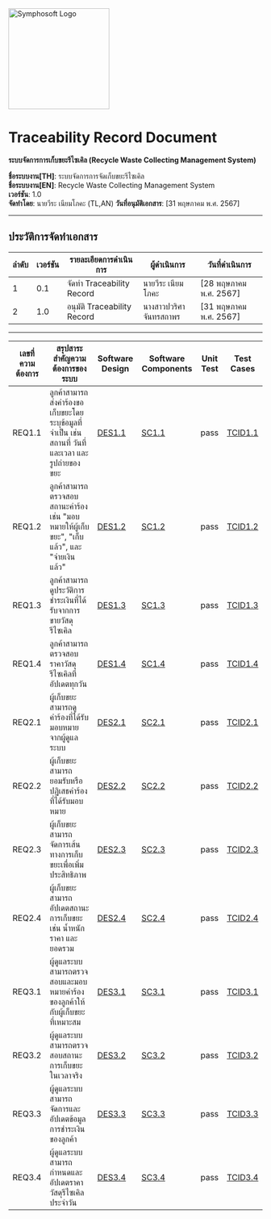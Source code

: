 <img src="https://www.symphosoft.com/logo/symphosoftLogo.png" alt="Symphosoft Logo" width="200"/>

# Traceability Record Document  
**ระบบจัดการการเก็บขยะรีไซเคิล (Recycle Waste Collecting Management System)**  
  
**ชื่อระบบงาน[TH]**: ระบบจัดการการจัดเก็บขยะรีไซเคิล  
**ชื่อระบบงาน[EN]**: Recycle Waste Collecting Management System  
**เวอร์ชัน**: 1.0  
**จัดทำโดย**: นายวีระ เนียมโภคะ (TL,AN) 
**วันที่อนุมัติเอกสาร**: [31 พฤษภาคม พ.ศ. 2567]  

---

## ประวัติการจัดทำเอกสาร

| ลำดับ | เวอร์ชัน | รายละเอียดการดำเนินการ | ผู้ดำเนินการ | วันที่ดำเนินการ |
|-------|----------|-------------------------|--------------|-----------------|
| 1     | 0.1      | จัดทำ Traceability Record | นายวีระ เนียมโภคะ| [28 พฤษภาคม พ.ศ. 2567]        |
| 2     | 1.0      | อนุมัติ Traceability Record | นางสาวปวริศา จันทรสถาพร | [31 พฤษภาคม พ.ศ. 2567]        |

---

| เลขที่ความต้องการ | สรุปสาระสำคัญความต้องการของระบบ                                                                                                                                 | Software Design                                                                                 | Software Components | Unit Test | Test Cases |
|--------------------|--------------------------------------------------------------------------------------------------------------------------------------------------------------------|------------------------------------------------------------------------------------------------|---------------------|-----------|------------|
| REQ1.1             | ลูกค้าสามารถส่งคำร้องขอเก็บขยะโดยระบุข้อมูลที่จำเป็น เช่น สถานที่ วันที่และเวลา และรูปถ่ายของขยะ                                                                  | [DES1.1](https://www.symphosoft.com/wmgt/des/des11.jpg)                                       | [SC1.1](https://github.com/symphosoftworkflow/PROJECTID0001_RECYCLE_WASTE_MGT/tree/main/app) | pass      | [TCID1.1](https://symphosoftworkflow.github.io/WMGT_PROJECT_REPOSITORY/BASELINE/WMGT_TP_v1_0) |
| REQ1.2             | ลูกค้าสามารถตรวจสอบสถานะคำร้อง เช่น "มอบหมายให้ผู้เก็บขยะ", "เก็บแล้ว", และ "จ่ายเงินแล้ว"                                                                       | [DES1.2](https://www.symphosoft.com/wmgt/des/des12.jpg)                                       | [SC1.2](https://github.com/symphosoftworkflow/PROJECTID0001_RECYCLE_WASTE_MGT/tree/main/app) | pass      | [TCID1.2](https://symphosoftworkflow.github.io/WMGT_PROJECT_REPOSITORY/BASELINE/WMGT_TP_v1_0) |
| REQ1.3             | ลูกค้าสามารถดูประวัติการชำระเงินที่ได้รับจากการขายวัสดุรีไซเคิล                                                                                                   | [DES1.3](https://www.symphosoft.com/wmgt/des/des13.jpg)                                       | [SC1.3](https://github.com/symphosoftworkflow/PROJECTID0001_RECYCLE_WASTE_MGT/tree/main/app) | pass      | [TCID1.3](https://symphosoftworkflow.github.io/WMGT_PROJECT_REPOSITORY/BASELINE/WMGT_TP_v1_0) |
| REQ1.4             | ลูกค้าสามารถตรวจสอบราคาวัสดุรีไซเคิลที่อัปเดตทุกวัน                                                                                                               | [DES1.4](https://www.symphosoft.com/wmgt/des/des14.jpg)                                       | [SC1.4](https://github.com/symphosoftworkflow/PROJECTID0001_RECYCLE_WASTE_MGT/tree/main/app) | pass      | [TCID1.4](https://symphosoftworkflow.github.io/WMGT_PROJECT_REPOSITORY/BASELINE/WMGT_TP_v1_0) |
| REQ2.1             | ผู้เก็บขยะสามารถดูคำร้องที่ได้รับมอบหมายจากผู้ดูแลระบบ                                                                                                             | [DES2.1](https://www.symphosoft.com/wmgt/des/des21.jpg)                                       | [SC2.1](https://github.com/symphosoftworkflow/PROJECTID0001_RECYCLE_WASTE_MGT/tree/main/app) | pass      | [TCID2.1](https://symphosoftworkflow.github.io/WMGT_PROJECT_REPOSITORY/BASELINE/WMGT_TP_v1_0) |
| REQ2.2             | ผู้เก็บขยะสามารถยอมรับหรือปฏิเสธคำร้องที่ได้รับมอบหมาย                                                                                                            | [DES2.2](https://www.symphosoft.com/wmgt/des/des22.jpg)                                       | [SC2.2](https://github.com/symphosoftworkflow/PROJECTID0001_RECYCLE_WASTE_MGT/tree/main/app) | pass      | [TCID2.2](https://symphosoftworkflow.github.io/WMGT_PROJECT_REPOSITORY/BASELINE/WMGT_TP_v1_0) |
| REQ2.3             | ผู้เก็บขยะสามารถจัดการเส้นทางการเก็บขยะเพื่อเพิ่มประสิทธิภาพ                                                                                                     | [DES2.3](https://www.symphosoft.com/wmgt/des/des23.jpg)                                       | [SC2.3](https://github.com/symphosoftworkflow/PROJECTID0001_RECYCLE_WASTE_MGT/tree/main/app) | pass      | [TCID2.3](https://symphosoftworkflow.github.io/WMGT_PROJECT_REPOSITORY/BASELINE/WMGT_TP_v1_0) |
| REQ2.4             | ผู้เก็บขยะสามารถอัปเดตสถานะการเก็บขยะ เช่น น้ำหนัก ราคา และยอดรวม                                                                                                | [DES2.4](https://www.symphosoft.com/wmgt/des/des24.jpg)                                       | [SC2.4](https://github.com/symphosoftworkflow/PROJECTID0001_RECYCLE_WASTE_MGT/tree/main/app) | pass      | [TCID2.4](https://symphosoftworkflow.github.io/WMGT_PROJECT_REPOSITORY/BASELINE/WMGT_TP_v1_0) |
| REQ3.1             | ผู้ดูแลระบบสามารถตรวจสอบและมอบหมายคำร้องของลูกค้าให้กับผู้เก็บขยะที่เหมาะสม                                                                                        | [DES3.1](https://www.symphosoft.com/wmgt/des/des31.jpg)                                       | [SC3.1](https://github.com/symphosoftworkflow/PROJECTID0001_RECYCLE_WASTE_MGT/tree/main/app) | pass      | [TCID3.1](https://symphosoftworkflow.github.io/WMGT_PROJECT_REPOSITORY/BASELINE/WMGT_TP_v1_0) |
| REQ3.2             | ผู้ดูแลระบบสามารถตรวจสอบสถานะการเก็บขยะในเวลาจริง                                                                                                                 | [DES3.2](https://www.symphosoft.com/wmgt/des/des32.jpg)                                       | [SC3.2](https://github.com/symphosoftworkflow/PROJECTID0001_RECYCLE_WASTE_MGT/tree/main/app) | pass      | [TCID3.2](https://symphosoftworkflow.github.io/WMGT_PROJECT_REPOSITORY/BASELINE/WMGT_TP_v1_0) |
| REQ3.3             | ผู้ดูแลระบบสามารถจัดการและอัปเดตข้อมูลการชำระเงินของลูกค้า                                                                                                        | [DES3.3](https://www.symphosoft.com/wmgt/des/des33.jpg)                                       | [SC3.3](https://github.com/symphosoftworkflow/PROJECTID0001_RECYCLE_WASTE_MGT/tree/main/app) | pass      | [TCID3.3](https://symphosoftworkflow.github.io/WMGT_PROJECT_REPOSITORY/BASELINE/WMGT_TP_v1_0) |
| REQ3.4             | ผู้ดูแลระบบสามารถกำหนดและอัปเดตราคาวัสดุรีไซเคิลประจำวัน                                                                                                         | [DES3.4](https://www.symphosoft.com/wmgt/des/des34.jpg)                                       | [SC3.4](https://github.com/symphosoftworkflow/PROJECTID0001_RECYCLE_WASTE_MGT/tree/main/app) | pass      | [TCID3.4](https://symphosoftworkflow.github.io/WMGT_PROJECT_REPOSITORY/BASELINE/WMGT_TP_v1_0) |